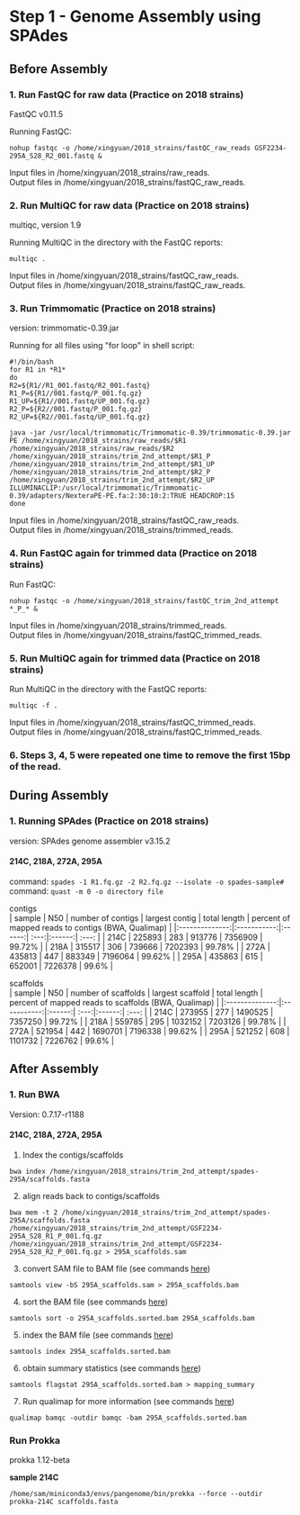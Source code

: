 # Step 1 - Genome Assembly using SPAdes <br>

## Before Assembly
### 1. Run FastQC for raw data (Practice on 2018 strains)
FastQC v0.11.5

Running FastQC: 
```
nohup fastqc -o /home/xingyuan/2018_strains/fastQC_raw_reads GSF2234-295A_S28_R2_001.fastq &
```

Input files in /home/xingyuan/2018_strains/raw_reads. <br>
Output files in /home/xingyuan/2018_strains/fastQC_raw_reads.

### 2. Run MultiQC for raw data (Practice on 2018 strains) 
multiqc, version 1.9

Running MultiQC in the directory with the FastQC reports: 
```
multiqc .
```

Input files in /home/xingyuan/2018_strains/fastQC_raw_reads. <br>
Output files in /home/xingyuan/2018_strains/fastQC_raw_reads.

### 3. Run Trimmomatic (Practice on 2018 strains)
version: trimmomatic-0.39.jar

Running for all files using "for loop" in shell script: <br>
```
#!/bin/bash 
for R1 in *R1* 
do 
R2=${R1//R1_001.fastq/R2_001.fastq} 
R1_P=${R1//001.fastq/P_001.fq.gz} 
R1_UP=${R1//001.fastq/UP_001.fq.gz} 
R2_P=${R2//001.fastq/P_001.fq.gz} 
R2_UP=${R2//001.fastq/UP_001.fq.gz} 

java -jar /usr/local/trimmomatic/Trimmomatic-0.39/trimmomatic-0.39.jar PE /home/xingyuan/2018_strains/raw_reads/$R1 /home/xingyuan/2018_strains/raw_reads/$R2 /home/xingyuan/2018_strains/trim_2nd_attempt/$R1_P /home/xingyuan/2018_strains/trim_2nd_attempt/$R1_UP /home/xingyuan/2018_strains/trim_2nd_attempt/$R2_P /home/xingyuan/2018_strains/trim_2nd_attempt/$R2_UP ILLUMINACLIP:/usr/local/trimmomatic/Trimmomatic-0.39/adapters/NexteraPE-PE.fa:2:30:10:2:TRUE HEADCROP:15 
done
```

Input files in /home/xingyuan/2018_strains/fastQC_raw_reads. <br>
Output files in /home/xingyuan/2018_strains/trimmed_reads.

### 4. Run FastQC again for trimmed data (Practice on 2018 strains)
Run FastQC: 
```
nohup fastqc -o /home/xingyuan/2018_strains/fastQC_trim_2nd_attempt *_P_* &
```

Input files in /home/xingyuan/2018_strains/trimmed_reads. <br>
Output files in /home/xingyuan/2018_strains/fastQC_trimmed_reads.

### 5. Run MultiQC again for trimmed data (Practice on 2018 strains)
Run MultiQC in the directory with the FastQC reports: 
```
multiqc -f . 
```
Input files in /home/xingyuan/2018_strains/fastQC_trimmed_reads. <br>
Output files in /home/xingyuan/2018_strains/fastQC_trimmed_reads.

### 6. Steps 3, 4, 5 were repeated one time to remove the first 15bp of the read.

## During Assembly 
### 1. Running SPAdes (Practice on 2018 strains)
version: SPAdes genome assembler v3.15.2

#### 214C, 218A, 272A, 295A
command: ``spades -1 R1.fq.gz -2 R2.fq.gz --isolate -o spades-sample#`` <br>
command: ``quast -m 0 -o directory file``

contigs  
| sample | N50       | number of contigs |  largest contig | total length | percent of mapped reads to contigs (BWA, Qualimap) |
|:--------------:|:-----------:|:------:| :---:|:------:| :---: | 
| 214C   |  225893   |    283            | 913776          |  7356909     | 99.72% |
| 218A   |  315517   |    306            | 739666          |  7202393     | 99.78% |
| 272A   |  435813   |    447            | 883349          |  7196064     | 99.62% |
| 295A   |  435863   |    615            | 652001          |  7226378     | 99.6% |


scaffolds     
| sample | N50       | number of scaffolds |  largest scaffold | total length | percent of mapped reads to scaffolds (BWA, Qualimap) |
|:--------------:|:-----------:|:------:| :---:|:------:| :---: | 
| 214C   | 273955    |         277         |      1490525      |    7357250   | 99.72% |
| 218A   | 559785    |         295         |      1032152      |    7203126   | 99.78% |
| 272A   | 521954    |         442         |      1690701      |    7196338   | 99.62% |
| 295A   | 521252    |         608         |      1101732      |    7226762   | 99.6% |


## After Assembly 
### 1. Run BWA
Version: 0.7.17-r1188 

#### 214C, 218A, 272A, 295A
1. Index the contigs/scaffolds
```
bwa index /home/xingyuan/2018_strains/trim_2nd_attempt/spades-295A/scaffolds.fasta     
```
2. align reads back to contigs/scaffolds
```
bwa mem -t 2 /home/xingyuan/2018_strains/trim_2nd_attempt/spades-295A/scaffolds.fasta /home/xingyuan/2018_strains/trim_2nd_attempt/GSF2234-295A_S28_R1_P_001.fq.gz /home/xingyuan/2018_strains/trim_2nd_attempt/GSF2234-295A_S28_R2_P_001.fq.gz > 295A_scaffolds.sam 
```
3. convert SAM file to BAM file (see commands [here](http://www.htslib.org/doc/samtools-view.html))
```
samtools view -bS 295A_scaffolds.sam > 295A_scaffolds.bam 
```
4. sort the BAM file (see commands [here](http://www.htslib.org/doc/samtools-sort.html))
```
samtools sort -o 295A_scaffolds.sorted.bam 295A_scaffolds.bam 
```
5. index the BAM file (see commands [here](http://www.htslib.org/doc/samtools-index.html))
```
samtools index 295A_scaffolds.sorted.bam 
```
6. obtain summary statistics (see commands [here](http://www.htslib.org/doc/samtools-flagstat.html))
```
samtools flagstat 295A_scaffolds.sorted.bam > mapping_summary 
```
7. Run qualimap for more information (see commands [here](http://qualimap.conesalab.org/doc_html/analysis.html))
```
qualimap bamqc -outdir bamqc -bam 295A_scaffolds.sorted.bam 
```

### Run Prokka 
prokka 1.12-beta

**sample 214C**
```
/home/sam/miniconda3/envs/pangenome/bin/prokka --force --outdir prokka-214C scaffolds.fasta
```
